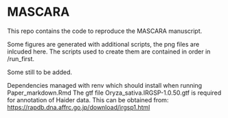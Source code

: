 
# MASCARA

This repo contains the code to reproduce the MASCARA manuscript.

Some figures are generated with additional scripts, the png files are inlcuded here.
The scripts used to create them are contained in order in /run_first.

Some still to be added.

Dependencies managed with renv which should install when running Paper_markdown.Rmd
The gtf file Oryza_sativa.IRGSP-1.0.50.gtf is required for annotation of Haider data. This can be obtained from: https://rapdb.dna.affrc.go.jp/download/irgsp1.html 
